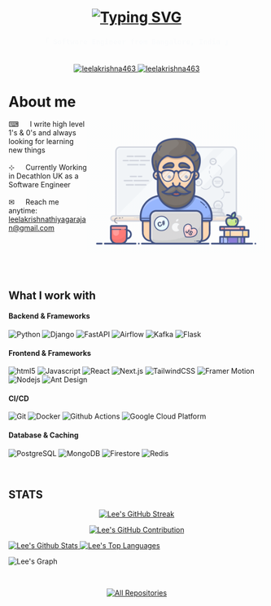 <!-- Intro  -->
<h1 align="center">
    <a href="https://git.io/typing-svg"><img src="https://readme-typing-svg.herokuapp.com?font=Caveat&size=30&duration=3000&pause=1000&color=2DBA4E&center=true&vCenter=true&repeat=false&random=false&width=435&lines=Hello+There!;I+am+Leelakrishna+Thiyagarajan" alt="Typing SVG" /></a>
</h1>

<!-- Job Title and Location  -->
<h4 align="center"> 
  <samp style="color: #fafbfc;">
    「 Software Engineer from <b>Bangalore, India</b> 」
    <br>
    <br>
  </samp>
</h4>


<!-- Platform Links  -->
<p align="center">
<a href="https://the-spirit-wing.info" target="_blank">
  <img src="https://img.shields.io/badge/Portfolio-2b3137?style=for-the-badge&logo=radar&logoColor=white" alt="leelakrishna463" />
 </a>
 <a href="https://linkedin.com/in/leelakrishna-thiyagarajan" target="_blank">
  <img src="https://img.shields.io/badge/LinkedIn-2b3137?style=for-the-badge&logo=linkedin&logoColor=white" alt="leelakrishna463"/>
 </a>
<br />


<!-- About Section -->
# About me

<p>
 <img align="right" width="350" src="./assets/programmer.gif" alt="Coding gif" />

 ⌨ &emsp; I write high level 1's & 0's and always looking for learning new things <br/><br/>
 ⊹ &emsp; Currently Working in Decathlon UK as a Software Engineer<br/><br/>
 ✉ &emsp; Reach me anytime: leelakrishnathiyagarajan@gmail.com<br/><br/>

</p>

<br/>
<br/>
<br/>

<!-- Technologies and Skills  -->
<h2>What I work with</h2>

<h4>Backend & Frameworks</h4>
<p>
  <img style="display:inline" alt="Python" src="https://img.shields.io/badge/Python-ffffff?style=flat-square&logo=python&logoColor=black" />
  <img alt="Django" src="https://img.shields.io/badge/Django-ffffff?style=flat-square&logo=django&logoColor=black" />
  <img alt="FastAPI" src="https://img.shields.io/badge/FastAPI-ffffff?style=flat-square&logo=fastapi&logoColor=black" />
  <img alt="Airflow" src="https://img.shields.io/badge/Airflow-ffffff?style=flat-square&logo=apache-airflow&logoColor=black" />
  <img alt="Kafka" src="https://img.shields.io/badge/Kafka-ffffff?style=flat-square&logo=apache-kafka&logoColor=black" />
  <img alt="Flask" src="https://img.shields.io/badge/Flask-ffffff?style=flat-square&logo=flask&logoColor=black" />
</p>

<h4>Frontend & Frameworks</h4>
<p>
  <img alt="html5" src="https://img.shields.io/badge/HTML5-white?style=flat-square&logo=html5&logoColor=black" />
  <img alt="Javascript" src="https://img.shields.io/badge/Javascript-white?style=flat-square&logo=javascript&logoColor=black" /> 
  <img alt="React" src="https://img.shields.io/badge/React-ffffff?style=flat-square&logo=react&logoColor=black" />
  <img alt="Next.js" src="https://img.shields.io/badge/NextJS-ffffff?style=flat-square&logo=nextdotjs&logoColor=black" />
  <img alt="TailwindCSS" src="https://img.shields.io/badge/TailwindCSS-ffffff?style=flat-square&logo=tailwindcss&logoColor=black" />
  <img alt="Framer Motion" src="https://img.shields.io/badge/Framer%20Motion-ffffff?style=flat-square&logo=framer&logoColor=black" />
  <img alt="Nodejs" src="https://img.shields.io/badge/-Nodejs-white?style=flat-square&logo=Node.js&logoColor=black" />
  <img alt="Ant Design" src="https://img.shields.io/badge/Ant%20Design-ffffff?style=flat-square&logo=antdesign&logoColor=black" />
</p>

<h4>CI/CD</h4>
<p>
  <img alt="Git" src="https://img.shields.io/badge/Git-white?style=flat-square&logo=git&logoColor=black" />
  <img alt="Docker" src="https://img.shields.io/badge/Docker-ffffff?style=flat-square&logo=docker&logoColor=black" />
  <img alt="Github Actions" src="https://img.shields.io/badge/Github_Actions-ffffff?style=flat-square&logo=github-actions&logoColor=black" />
  <img alt="Google Cloud Platform" src="https://img.shields.io/badge/Google_Cloud_Platform-ffffff?style=flat-square&logo=google-cloud&logoColor=black" />
</p>

<h4>Database & Caching</h4>
<p>
  <img alt="PostgreSQL" src="https://img.shields.io/badge/Postgresql-white?style=flat-square&logo=postgresql&logoColor=black" />
  <img alt="MongoDB" src="https://img.shields.io/badge/MongoDB-white?style=flat-square&logo=mongodb&logoColor=black" />
  <img alt="Firestore" src="https://img.shields.io/badge/Firestore-white?style=flat-square&logo=firebase&logoColor=black" />
  <img alt="Redis" src="https://img.shields.io/badge/Redis-white?style=flat-square&logo=redis&logoColor=black" />
</p>

<br/>


<!-- Github Statistics -->
## STATS


<!-- Git Streak -->
<p align="center">
  <a href="https://github.com/leelakrishna463">
    <a href="https://git.io/streak-stats"><img src="https://github-readme-streak-stats.herokuapp.com?user=Leelakrishna463&theme=github-dark&hide_border=true" alt="Lee's GitHub Streak" /></a>
  </a>
</p>

<!-- Github commit stats -->
<p align="center">
  <a href="https://github.com/leelakrishna463">
    <img src="https://github-profile-summary-cards.vercel.app/api/cards/profile-details?username=Leelakrishna463&theme=github_dark" alt="Lee's GitHub Contribution"/>
  </a>
</p>

<!-- Github stats & Top Languages -->
<a>
    <a href="https://github.com/leelakrishna463">
      <img alt="Lee's Github Stats" src="https://denvercoder1-github-readme-stats.vercel.app/api?username=leelakrishna463&show_icons=true&count_private=true&theme=blue-green&custom_title=Lee%27s%20Github%20Stats" height="192px" width="49.5%"/>
    </a>
    <a href="https://github.com/leelakrishna463">
      <img alt="Lee's Top Languages" src="https://denvercoder1-github-readme-stats.vercel.app/api/top-langs/?username=leelakrishna463&langs_count=8&layout=compact&theme=blue-green&icon_color=F8D866" height="192px" width="49.5%"/>
    </a>
  <br/>
</a>

<!-- Commit graph -->
![Lee's Graph](https://github-readme-activity-graph.vercel.app/graph?username=Leelakrishna463&&custom_title=Lee&theme=github-compact)

<br>

<!-- Repository links -->
<p align="center">
  <a href="https://github.com/leelakrishna463?tab=repositories" target="_blank"><img alt="All Repositories" title="All Repositories" src="https://img.shields.io/badge/Check%20My%20Repositories-ffffff?style=for-the-badge&logo=koding&logoColor=white"/></a>
</p>
